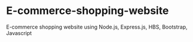 # E-commerce-shopping-website
E-commerce shopping website using Node.js, Express.js, HBS, Bootstrap, Javascript
